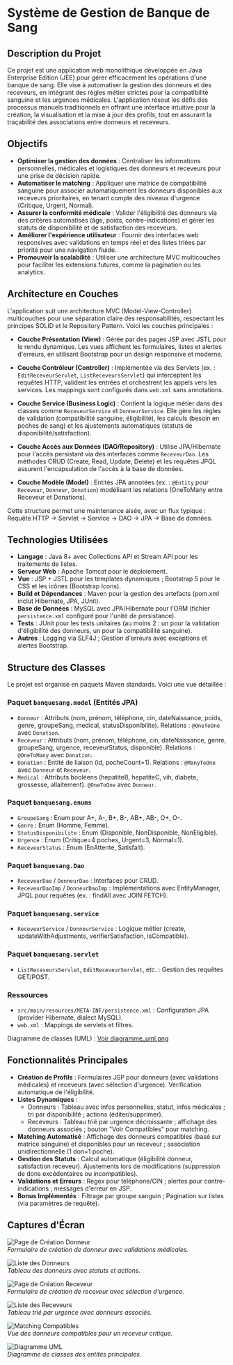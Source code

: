 # Système de Gestion de Banque de Sang

## Description du Projet

Ce projet est une application web monolithique développée en Java Enterprise Edition (JEE) pour gérer efficacement les opérations d'une banque de sang. Elle vise à automatiser la gestion des donneurs et des receveurs, en intégrant des règles métier strictes pour la compatibilité sanguine et les urgences médicales. L'application résout les défis des processus manuels traditionnels en offrant une interface intuitive pour la création, la visualisation et la mise à jour des profils, tout en assurant la traçabilité des associations entre donneurs et receveurs.

## Objectifs

- **Optimiser la gestion des données** : Centraliser les informations personnelles, médicales et logistiques des donneurs et receveurs pour une prise de décision rapide.
- **Automatiser le matching** : Appliquer une matrice de compatibilité sanguine pour associer automatiquement les donneurs disponibles aux receveurs prioritaires, en tenant compte des niveaux d'urgence (Critique, Urgent, Normal).
- **Assurer la conformité médicale** : Valider l'éligibilité des donneurs via des critères automatisés (âge, poids, contre-indications) et gérer les statuts de disponibilité et de satisfaction des receveurs.
- **Améliorer l'expérience utilisateur** : Fournir des interfaces web responsives avec validations en temps réel et des listes triées par priorité pour une navigation fluide.
- **Promouvoir la scalabilité** : Utiliser une architecture MVC multicouches pour faciliter les extensions futures, comme la pagination ou les analytics.

## Architecture en Couches

L'application suit une architecture MVC (Model-View-Controller) multicouches pour une séparation claire des responsabilités, respectant les principes SOLID et le Repository Pattern. Voici les couches principales :

- **Couche Présentation (View)** : Gérée par des pages JSP avec JSTL pour le rendu dynamique. Les vues affichent les formulaires, listes et alertes d'erreurs, en utilisant Bootstrap pour un design responsive et moderne.
  
- **Couche Contrôleur (Controller)** : Implémentée via des Servlets (ex. : `EditReceveurServlet`, `ListReceveursServlet`) qui interceptent les requêtes HTTP, valident les entrées et orchestrent les appels vers les services. Les mappings sont configurés dans `web.xml` sans annotations.

- **Couche Service (Business Logic)** : Contient la logique métier dans des classes comme `ReceveurService` et `DonneurService`. Elle gère les règles de validation (compatibilité sanguine, éligibilité), les calculs (besoin en poches de sang) et les ajustements automatiques (statuts de disponibilité/satisfaction).

- **Couche Accès aux Données (DAO/Repository)** : Utilise JPA/Hibernate pour l'accès persistant via des interfaces comme `ReceveurDao`. Les méthodes CRUD (Create, Read, Update, Delete) et les requêtes JPQL assurent l'encapsulation de l'accès à la base de données.

- **Couche Modèle (Model)** : Entités JPA annotées (ex. : `@Entity` pour `Receveur`, `Donneur`, `Donation`) modélisant les relations (OneToMany entre Receveur et Donations).

Cette structure permet une maintenance aisée, avec un flux typique : Requête HTTP → Servlet → Service → DAO → JPA → Base de données.

## Technologies Utilisées

- **Langage** : Java 8+ avec Collections API et Stream API pour les traitements de listes.
- **Serveur Web** : Apache Tomcat pour le déploiement.
- **Vue** : JSP + JSTL pour les templates dynamiques ; Bootstrap 5 pour le CSS et les icônes (Bootstrap Icons).
- **Build et Dépendances** : Maven pour la gestion des artefacts (pom.xml inclut Hibernate, JPA, JUnit).
- **Base de Données** : MySQL avec JPA/Hibernate pour l'ORM (fichier `persistence.xml` configuré pour l'unité de persistance).
- **Tests** : JUnit pour les tests unitaires (au moins 2 : un pour la validation d'éligibilité des donneurs, un pour la compatibilité sanguine).
- **Autres** : Logging via SLF4J ; Gestion d'erreurs avec exceptions et alertes Bootstrap.

## Structure des Classes

Le projet est organisé en paquets Maven standards. Voici une vue détaillée :

### Paquet `banquesang.model` (Entités JPA)
- `Donneur` : Attributs (nom, prénom, téléphone, cin, dateNaissance, poids, genre, groupeSang, medical, statusDisponibilite). Relations : `@OneToOne` avec `Donation`.
- `Receveur` : Attributs (nom, prénom, téléphone, cin, dateNaissance, genre, groupeSang, urgence, receveurStatus, disponible). Relations : `@OneToMany` avec `Donation`.
- `Donation` : Entité de liaison (id, pocheCount=1). Relations : `@ManyToOne` avec `Donneur` et `Receveur`.
- `Medical` : Attributs booléens (hepatiteB, hepatiteC, vih, diabete, grossesse, allaitement). `@OneToOne` avec `Donneur`.

### Paquet `banquesang.enums`
- `GroupeSang` : Enum pour A+, A-, B+, B-, AB+, AB-, O+, O-.
- `Genre` : Enum (Homme, Femme).
- `StatusDisponibilite` : Enum (Disponible, NonDisponible, NonEligible).
- `Urgence` : Enum (Critique=4 poches, Urgent=3, Normal=1).
- `ReceveurStatus` : Enum (EnAttente, Satisfait).

### Paquet `banquesang.Dao`
- `ReceveurDao` / `DonneurDao` : Interfaces pour CRUD.
- `ReceveurDaoImp` / `DonneurDaoImp` : Implémentations avec EntityManager, JPQL pour requêtes (ex. : findAll avec JOIN FETCH).

### Paquet `banquesang.service`
- `ReceveurService` / `DonneurService` : Logique métier (create, updateWithAdjustments, verifierSatisfaction, isCompatible).

### Paquet `banquesang.servlet`
- `ListReceveursServlet`, `EditReceveurServlet`, etc. : Gestion des requêtes GET/POST.

### Ressources
- `src/main/resources/META-INF/persistence.xml` : Configuration JPA (provider Hibernate, dialect MySQL).
- `web.xml` : Mappings de servlets et filtres.

Diagramme de classes (UML) : [Voir diagramme_uml.png](diagramme_uml.png)

## Fonctionnalités Principales

- **Création de Profils** : Formulaires JSP pour donneurs (avec validations médicales) et receveurs (avec sélection d'urgence). Vérification automatique de l'éligibilité.
- **Listes Dynamiques** :
  - Donneurs : Tableau avec infos personnelles, statut, infos médicales ; tri par disponibilité ; actions (éditer/supprimer).
  - Receveurs : Tableau trié par urgence décroissante ; affichage des donneurs associés ; bouton "Voir Compatibles" pour matching.
- **Matching Automatisé** : Affichage des donneurs compatibles (basé sur matrice sanguine) et disponibles pour un receveur ; association unidirectionnelle (1 don=1 poche).
- **Gestion des Statuts** : Calcul automatique (éligibilité donneur, satisfaction receveur). Ajustements lors de modifications (suppression de dons excédentaires ou incompatibles).
- **Validations et Erreurs** : Regex pour téléphone/CIN ; alertes pour contre-indications ; messages d'erreur en JSP.
- **Bonus Implémentés** : Filtrage par groupe sanguin ; Pagination sur listes (via paramètres de requête).

## Captures d'Écran

![Page de Création Donneur](screenshots/create_donneur.png)  
*Formulaire de création de donneur avec validations médicales.*

![Liste des Donneurs](screenshots/list_donneurs.png)  
*Tableau des donneurs avec statuts et actions.*

![Page de Création Receveur](screenshots/create_receveur.png)  
*Formulaire de création de receveur avec sélection d'urgence.*

![Liste des Receveurs](screenshots/list_receveurs.png)  
*Tableau trié par urgence avec donneurs associés.*

![Matching Compatibles](screenshots/matching_compatibles.png)  
*Vue des donneurs compatibles pour un receveur critique.*

![Diagramme UML](screenshots/diagramme_classes.png)  
*Diagramme de classes des entités principales.*
